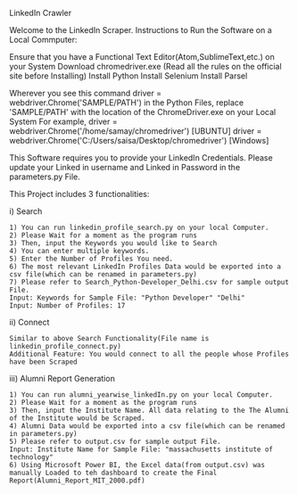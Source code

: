 LinkedIn Crawler


Welcome to the LinkedIn Scraper.
Instructions to Run the Software on a Local Commputer:

Ensure that you have a Functional Text Editor(Atom,SublimeText,etc.) on your System
Download chromedriver.exe (Read all the rules on the official site before Installing)
Install Python
Install Selenium
Install Parsel

Wherever you see this command
driver = webdriver.Chrome('SAMPLE/PATH')
in the Python Files, 
replace 'SAMPLE/PATH' with the location of the ChromeDriver.exe on your Local System
For example,
driver = webdriver.Chrome('/home/samay/chromedriver')                 [UBUNTU]
driver = webdriver.Chrome('C:/Users/saisa/Desktop/chromedriver')      [Windows]

This Software requires you to provide your LinkedIn Credentials.
Please update your Linked in username and Linked in Password in the parameters.py File.


This Project includes 3 functionalities:



i) Search


    1) You can run linkedin_profile_search.py on your local Computer.
    2) Please Wait for a moment as the program runs
    3) Then, input the Keywords you would like to Search 
    4) You can enter multiple keywords.
    5) Enter the Number of Profiles You need.
    6) The most relevant LinkedIn Profiles Data would be exported into a csv file(which can be renamed in parameters.py)
    7) Please refer to Search_Python-Developer_Delhi.csv for sample output File. 
    Input: Keywords for Sample File: "Python Developer" "Delhi"
    Input: Number of Profiles: 17
ii) Connect



    Similar to above Search Functionality(File name is linkedin_profile_connect.py)
    Additional Feature: You would connect to all the people whose Profiles have been Scraped
iii) Alumni Report Generation




    1) You can run alumni_yearwise_linkedIn.py on your local Computer.
    2) Please Wait for a moment as the program runs
    3) Then, input the Institute Name. All data relating to the The Alumni of the Institute would be Scraped. 
    4) Alumni Data would be exported into a csv file(which can be renamed in parameters.py)
    5) Please refer to output.csv for sample output File.
    Input: Institute Name for Sample File: "massachusetts institute of technology" 
    6) Using Microsoft Power BI, the Excel data(from output.csv) was manually Loaded to teh dashboard to create the Final Report(Alumni_Report_MIT_2000.pdf)
